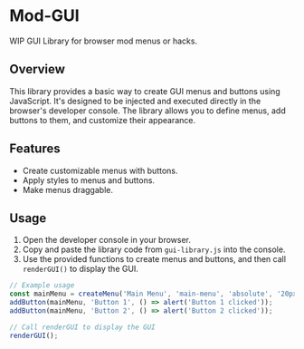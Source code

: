 # Mod-GUI
WIP GUI Library for browser mod menus or hacks.

## Overview

This library provides a basic way to create GUI menus and buttons using JavaScript. It's designed to be injected and executed directly in the browser's developer console. The library allows you to define menus, add buttons to them, and customize their appearance.

## Features

- Create customizable menus with buttons.
- Apply styles to menus and buttons.
- Make menus draggable.

## Usage

1. Open the developer console in your browser.
2. Copy and paste the library code from `gui-library.js` into the console.
3. Use the provided functions to create menus and buttons, and then call `renderGUI()` to display the GUI.

```javascript
// Example usage
const mainMenu = createMenu('Main Menu', 'main-menu', 'absolute', '20px', '20px');
addButton(mainMenu, 'Button 1', () => alert('Button 1 clicked'));
addButton(mainMenu, 'Button 2', () => alert('Button 2 clicked'));

// Call renderGUI to display the GUI
renderGUI();
```
